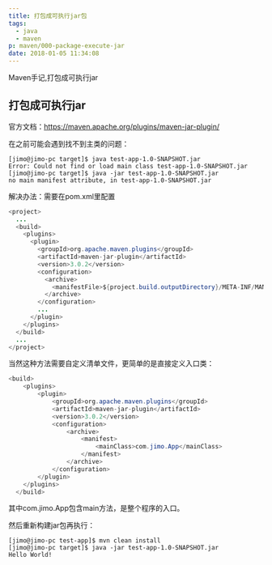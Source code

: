 ```yaml
---
title: 打包成可执行jar包
tags:
  - java
  - maven
p: maven/000-package-execute-jar
date: 2018-01-05 11:34:08
---
```

Maven手记,打包成可执行jar

## 打包成可执行jar

官方文档：https://maven.apache.org/plugins/maven-jar-plugin/ 

在之前可能会遇到找不到主类的问题：
```shell
[jimo@jimo-pc target]$ java test-app-1.0-SNAPSHOT.jar
Error: Could not find or load main class test-app-1.0-SNAPSHOT.jar
[jimo@jimo-pc target]$ java -jar test-app-1.0-SNAPSHOT.jar
no main manifest attribute, in test-app-1.0-SNAPSHOT.jar
```
解决办法：需要在pom.xml里配置
```java
<project>
  ...
  <build>
    <plugins>
      <plugin>
        <groupId>org.apache.maven.plugins</groupId>
        <artifactId>maven-jar-plugin</artifactId>
        <version>3.0.2</version>
        <configuration>
          <archive>
            <manifestFile>${project.build.outputDirectory}/META-INF/MANIFEST.MF</manifestFile>
          </archive>
        </configuration>
        ...
      </plugin>
    </plugins>
  </build>
  ...
</project>
```
当然这种方法需要自定义清单文件，更简单的是直接定义入口类：
```java
<build>
    <plugins>
        <plugin>
            <groupId>org.apache.maven.plugins</groupId>
            <artifactId>maven-jar-plugin</artifactId>
            <version>3.0.2</version>
            <configuration>
                <archive>
                    <manifest>
                        <mainClass>com.jimo.App</mainClass>
                    </manifest>
                </archive>
            </configuration>
        </plugin>
    </plugins>
  </build>
```
其中com.jimo.App包含main方法，是整个程序的入口。

然后重新构建jar包再执行：
```shell
[jimo@jimo-pc test-app]$ mvn clean install
[jimo@jimo-pc target]$ java -jar test-app-1.0-SNAPSHOT.jar
Hello World!
```